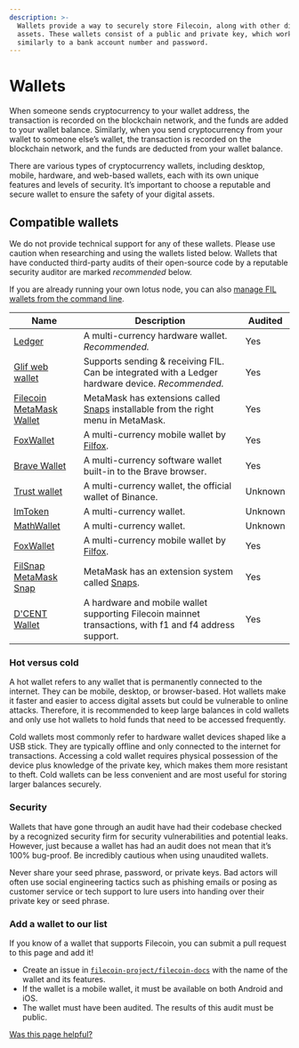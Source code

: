 ```yaml
---
description: >-
  Wallets provide a way to securely store Filecoin, along with other digital
  assets. These wallets consist of a public and private key, which work
  similarly to a bank account number and password.
---
```


# Wallets

When someone sends cryptocurrency to your wallet address, the transaction is recorded on the blockchain network, and the funds are added to your wallet balance. Similarly, when you send cryptocurrency from your wallet to someone else’s wallet, the transaction is recorded on the blockchain network, and the funds are deducted from your wallet balance.

There are various types of cryptocurrency wallets, including desktop, mobile, hardware, and web-based wallets, each with its own unique features and levels of security. It’s important to choose a reputable and secure wallet to ensure the safety of your digital assets.

## Compatible wallets

We do not provide technical support for any of these wallets. Please use caution when researching and using the wallets listed below. Wallets that have conducted third-party audits of their open-source code by a reputable security auditor are marked _recommended_ below.

If you are already running your own lotus node, you can also [manage FIL wallets from the command line](https://lotus.filecoin.io/lotus/manage/manage-fil/).

| Name                                                                                           | Description                                                                                       | Audited |
| ---------------------------------------------------------------------------------------------- | ------------------------------------------------------------------------------------------------- | ------- |
| [Ledger](https://support.ledger.com/article/4402721277329-zd) | A multi-currency hardware wallet. _Recommended._                                                  | Yes     |
| [Glif web wallet](https://www.glif.io/en?txtype=send)                                          | Supports sending & receiving FIL. Can be integrated with a Ledger hardware device. _Recommended._ | Yes     |
| [Filecoin MetaMask Wallet](https://snaps.metamask.io/snap/npm/filsnap/)                           | MetaMask has extensions called [Snaps](https://metamask.io/snaps/) installable from the right menu in MetaMask.                | Yes     |
| [FoxWallet](https://foxwallet.com/)                                                            | A multi-currency mobile wallet by [Filfox](https://filfox.info/en).                               | Yes     |
| [Brave Wallet](https://brave.com/wallet/)                                                      | A multi-currency software wallet built-in to the Brave browser.                                   | Yes     |
| [Trust wallet](https://trustwallet.com/)                                                       | A multi-currency wallet, the official wallet of Binance.                                          | Unknown |
| [ImToken](https://token.im/)                                                                   | A multi-currency wallet.                                                                          | Unknown |
| [MathWallet](https://mathwallet.org/en-us/)                                                    | A multi-currency wallet.                                                                          | Unknown |
| [FoxWallet](https://foxwallet.com/)                                                            | A multi-currency mobile wallet by [Filfox](https://filfox.info/en).                               | Yes     |
| [FilSnap MetaMask Snap](https://snaps.metamask.io/snap/npm/filsnap/)                           | MetaMask has an extension system called [Snaps](https://metamask.io/snaps/).                      | Yes     |
| [D'CENT Wallet](https://www.dcentwallet.com/en)                                                | A hardware and mobile wallet supporting Filecoin mainnet transactions, with f1 and f4 address support. | Yes |


### Hot versus cold

A hot wallet refers to any wallet that is permanently connected to the internet. They can be mobile, desktop, or browser-based. Hot wallets make it faster and easier to access digital assets but could be vulnerable to online attacks. Therefore, it is recommended to keep large balances in cold wallets and only use hot wallets to hold funds that need to be accessed frequently.

Cold wallets most commonly refer to hardware wallet devices shaped like a USB stick. They are typically offline and only connected to the internet for transactions. Accessing a cold wallet requires physical possession of the device plus knowledge of the private key, which makes them more resistant to theft. Cold wallets can be less convenient and are most useful for storing larger balances securely.

### Security

Wallets that have gone through an audit have had their codebase checked by a recognized security firm for security vulnerabilities and potential leaks. However, just because a wallet has had an audit does not mean that it’s 100% bug-proof. Be incredibly cautious when using unaudited wallets.

Never share your seed phrase, password, or private keys. Bad actors will often use social engineering tactics such as phishing emails or posing as customer service or tech support to lure users into handing over their private key or seed phrase.

### Add a wallet to our list

If you know of a wallet that supports Filecoin, you can submit a pull request to this page and add it!

* Create an issue in [`filecoin-project/filecoin-docs`](https://github.com/filecoin-project/filecoin-docs) with the name of the wallet and its features.
* If the wallet is a mobile wallet, it must be available on both Android and iOS.
* The wallet must have been audited. The results of this audit must be public.



[Was this page helpful?](https://airtable.com/apppq4inOe4gmSSlk/pagoZHC2i1iqgphgl/form?prefill\_Page+URL=https://docs.filecoin.io/basics/assets/wallets)

